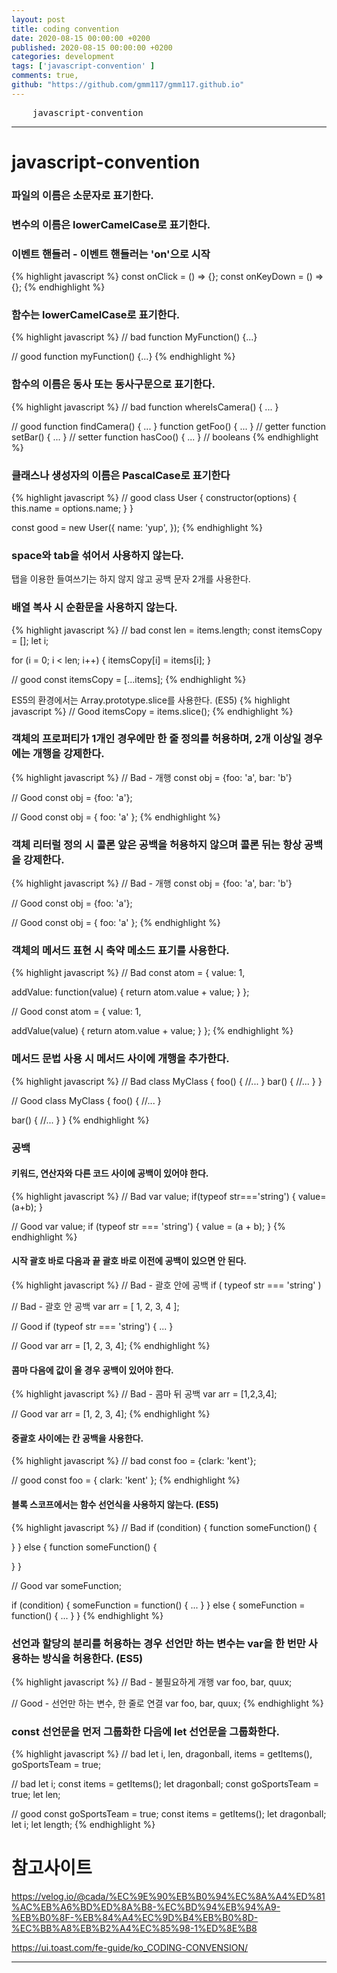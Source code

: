 ```yaml
---
layout: post
title: coding convention
date: 2020-08-15 00:00:00 +0200
published: 2020-08-15 00:00:00 +0200
categories: development
tags: ['javascript-convention' ]
comments: true,
github: "https://github.com/gmm117/gmm117.github.io"
---
```


<pre>
    javascript-convention
</pre>
<!--more-->

---

<h1>javascript-convention</h1>

### 파일의 이름은 소문자로 표기한다.
### 변수의 이름은 lowerCamelCase로 표기한다.

### 이벤트 핸들러 - 이벤트 핸들러는 'on'으로 시작
{% highlight javascript %}
const onClick = () => {};
const onKeyDown = () => {};
{% endhighlight %}

### 함수는 lowerCamelCase로 표기한다.
{% highlight javascript %}
// bad
function MyFunction() {...}

// good
function myFunction() {...}
{% endhighlight %}

### 함수의 이름은 동사 또는 동사구문으로 표기한다.
{% highlight javascript %}
// bad
function whereIsCamera() { ... }

// good
function findCamera() { ... }
function getFoo() { ... } // getter
function setBar() { ... } // setter
function hasCoo() { ... } // booleans
{% endhighlight %}

### 클래스나 생성자의 이름은 PascalCase로 표기한다
{% highlight javascript %}
// good
class User {
  constructor(options) {
    this.name = options.name;
  }
}

const good = new User({
  name: 'yup',
});
{% endhighlight %}



### space와 tab을 섞어서 사용하지 않는다.
탭을 이용한 들여쓰기는 하지 않지 않고 공백 문자 2개를 사용한다.

### 배열 복사 시 순환문을 사용하지 않는다.
{% highlight javascript %}
// bad
const len = items.length;
const itemsCopy = [];
let i;

for (i = 0; i < len; i++) {
  itemsCopy[i] = items[i];
}

// good
const itemsCopy = [...items];
{% endhighlight %}

ES5의 환경에서는 Array.prototype.slice를 사용한다. (ES5)
{% highlight javascript %}
// Good
itemsCopy = items.slice();
{% endhighlight %}

### 객체의 프로퍼티가 1개인 경우에만 한 줄 정의를 허용하며, 2개 이상일 경우에는 개행을 강제한다.
{% highlight javascript %}
// Bad - 개행
const obj = {foo: 'a', bar: 'b'}

// Good
const obj = {foo: 'a'};

// Good
const obj = {
  foo: 'a'
};
{% endhighlight %}

### 객체 리터럴 정의 시 콜론 앞은 공백을 허용하지 않으며 콜론 뒤는 항상 공백을 강제한다.
{% highlight javascript %}
// Bad - 개행
const obj = {foo: 'a', bar: 'b'}

// Good
const obj = {foo: 'a'};

// Good
const obj = {
  foo: 'a'
};
{% endhighlight %}

### 객체의 메서드 표현 시 축약 메소드 표기를 사용한다.
{% highlight javascript %}
// Bad
const atom = {
  value: 1,

  addValue: function(value) {
    return atom.value + value;
  }
};

// Good
const atom = {
  value: 1,

  addValue(value) {
    return atom.value + value;
  }
};
{% endhighlight %}

### 메서드 문법 사용 시 메서드 사이에 개행을 추가한다.
{% highlight javascript %}
// Bad
class MyClass {
  foo() {
    //...
  }
  bar() {
    //...
  }
}

// Good
class MyClass {
  foo() {
    //...
  }

  bar() {
    //...
  }
}
{% endhighlight %}

### 공백

#### 키워드, 연산자와 다른 코드 사이에 공백이 있어야 한다.
{% highlight javascript %}
// Bad
var value;
if(typeof str==='string') {
  value=(a+b);
}

// Good
var value;
if (typeof str === 'string') {
  value = (a + b);
}
{% endhighlight %}

#### 시작 괄호 바로 다음과 끝 괄호 바로 이전에 공백이 있으면 안 된다.
{% highlight javascript %}
// Bad - 괄호 안에 공백
if ( typeof str === 'string' )

// Bad - 괄호 안 공백
var arr = [ 1, 2, 3, 4 ];

// Good
if (typeof str === 'string') {
  ...
}

// Good
var arr = [1, 2, 3, 4];
{% endhighlight %}

#### 콤마 다음에 값이 올 경우 공백이 있어야 한다.
{% highlight javascript %}
// Bad - 콤마 뒤 공백
var arr = [1,2,3,4];

// Good
var arr = [1, 2, 3, 4];
{% endhighlight %}

#### 중괄호 사이에는 칸 공백을 사용한다.
{% highlight javascript %}
// bad
const foo = {clark: 'kent'};

// good
const foo = { clark: 'kent' };
{% endhighlight %}

#### 블록 스코프에서는 함수 선언식을 사용하지 않는다. (ES5)
{% highlight javascript %}
// Bad
if (condition) {
  function someFunction() {
  
  }
} else {
  function someFunction() {
  
  }
}

// Good
var someFunction;

if (condition) {
  someFunction = function() {
    ...
  }
} else {
  someFunction = function() {
    ...
  }
}
{% endhighlight %}

### 선언과 할당의 분리를 허용하는 경우 선언만 하는 변수는 var을 한 번만 사용하는 방식을 허용한다. (ES5)
{% highlight javascript %}
// Bad - 불필요하게 개행
var foo,
  bar,
  quux;

// Good - 선언만 하는 변수, 한 줄로 연결
var foo, bar, quux;
{% endhighlight %}

### const 선언문을 먼저 그룹화한 다음에 let 선언문을 그룹화한다.
{% highlight javascript %}
// bad
let i, len, dragonball,
    items = getItems(),
    goSportsTeam = true;

// bad
let i;
const items = getItems();
let dragonball;
const goSportsTeam = true;
let len;

// good
const goSportsTeam = true;
const items = getItems();
let dragonball;
let i;
let length;
{% endhighlight %}



<h1 style="font-weight:bold">참고사이트</h1>

<a href="https://velog.io/@cada/%EC%9E%90%EB%B0%94%EC%8A%A4%ED%81%AC%EB%A6%BD%ED%8A%B8-%EC%BD%94%EB%94%A9-%EB%B0%8F-%EB%84%A4%EC%9D%B4%EB%B0%8D-%EC%BB%A8%EB%B2%A4%EC%85%98-1%ED%8E%B8" target="_blank" style="font-size=30px; color: #4dabf7; text-decoration:underline;">https://velog.io/@cada/%EC%9E%90%EB%B0%94%EC%8A%A4%ED%81%AC%EB%A6%BD%ED%8A%B8-%EC%BD%94%EB%94%A9-%EB%B0%8F-%EB%84%A4%EC%9D%B4%EB%B0%8D-%EC%BB%A8%EB%B2%A4%EC%85%98-1%ED%8E%B8</a>

<a href="https://ui.toast.com/fe-guide/ko_CODING-CONVENSION/" target="_blank" style="font-size=30px; color: #4dabf7; text-decoration:underline;">https://ui.toast.com/fe-guide/ko_CODING-CONVENSION/</a>


---